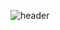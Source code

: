 ![header](https://capsule-render.vercel.app/api?type=Waving&color=gradient&height=300&section=header&text=Hello!-nl-my%20name%20is%20suhyun!)
